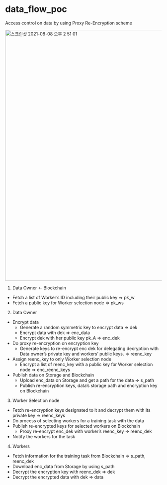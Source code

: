 # data_flow_poc

Access control on data by using Proxy Re-Encryption scheme

<img width="806" alt="스크린샷 2021-08-08 오후 2 51 01" src="https://user-images.githubusercontent.com/70733700/128622967-b3ee7e3a-c13d-4ab3-b7a7-d2e8dc7408fa.png">

1. Data Owner ← Blockchain
- Fetch a list of Worker’s ID including their public key ⇒ pk_w
- Fetch a public key for Worker selection node ⇒ pk_ws

2. Data Owner
- Encrypt data
  - Generate a random symmetric key to encrypt data ⇒ dek
  - Encrypt data with dek ⇒ enc_data
  - Encrypt dek with her public key pk_A ⇒  enc_dek
- Do proxy re-encryption on encryption key
  - Generate keys to re-encrypt enc dek for delegating decryption with Data owner’s private key and workers’ public keys. ⇒ reenc_key
- Assign reenc_key to only Worker selection node
  - Encrypt a list of reenc_key with a public key for Worker selection node ⇒ enc_reenc_keys
- Publish data on Storage and Blockchain
  - Upload enc_data on Storage and get a path for the data ⇒ s_path
  - Publish re-encryption keys, data’s storage path and encryption key on Blockchain

3. Worker Selection node
- Fetch re-encryption keys designated to it and decrypt them with its private key ⇒ reenc_keys
- Do process of selecting workers for a training task with the data
- Publish re-encrypted keys for selected workers on Blockchain
  - Proxy re-encrypt enc_dek with worker’s reenc_key ⇒ reenc_dek
- Notify the workers for the task

4. Workers
- Fetch information for the training task from Blockchain ⇒ s_path, reenc_dek
- Download enc_data from Storage by using s_path
- Decrypt the encryption key with reenc_dek ⇒ dek
- Decrypt the encrypted data with dek ⇒ data
